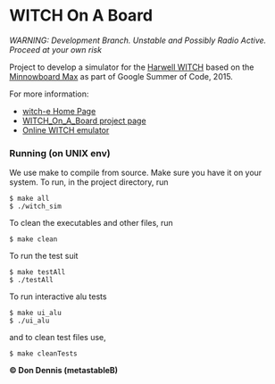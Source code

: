 

# WITCH On A Board

*WARNING: Development Branch. Unstable and Possibly Radio Active. Proceed at your own risk*

Project to develop a simulator for the [Harwell WITCH](http://en.wikipedia.org/wiki/Harwell_computer) based on the [Minnowboard Max](http://www.minnowboard.org/meet-minnowboard-max/)  as part of Google Summer of Code, 2015.

For more information:

* [witch-e Home Page](http://witch-e.org/Main_Page)
* [WITCH\_On\_A\_Board project page](http://witch-e.org/Witch_On_A_Board)
* [Online WITCH emulator](http://emulator.witch-e.org/)

### Running  (on UNIX env)
We use make to compile from source. Make sure you have it on your system. To run, in the project directory, run

    $ make all
    $ ./witch_sim

To clean the executables and other files, run

    $ make clean

To run the test suit

    $ make testAll
    $ ./testAll

To run interactive alu tests

    $ make ui_alu
    $ ./ui_alu

and to clean test files use,

    $ make cleanTests

**&copy; Don Dennis (metastableB)**
